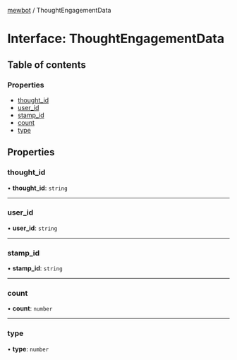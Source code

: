 [mewbot](../README.md) / ThoughtEngagementData

# Interface: ThoughtEngagementData

## Table of contents

### Properties

- [thought\_id](ThoughtEngagementData.md#thought_id)
- [user\_id](ThoughtEngagementData.md#user_id)
- [stamp\_id](ThoughtEngagementData.md#stamp_id)
- [count](ThoughtEngagementData.md#count)
- [type](ThoughtEngagementData.md#type)

## Properties

### thought\_id

• **thought\_id**: `string`

___

### user\_id

• **user\_id**: `string`

___

### stamp\_id

• **stamp\_id**: `string`

___

### count

• **count**: `number`

___

### type

• **type**: `number`
